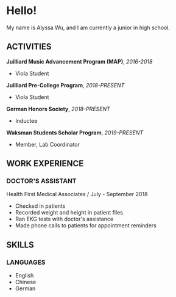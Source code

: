 # Hello!

My name is Alyssa Wu, and I am currently a junior in high school.


## ACTIVITIES
**Juilliard Music Advancement Program (MAP)**, _2016-2018_
*    Viola Student

**Juilliard Pre-College Program**, _2018-PRESENT_
*    Viola Student

**German Honors Society**, _2018-PRESENT_
*    Inductee

**Waksman Students Scholar Program**, _2019-PRESENT_
*    Member, Lab Coordinator


## WORK EXPERIENCE
### DOCTOR'S ASSISTANT
Health First Medical Associates / July - September 2018
*    Checked in patients
*    Recorded weight and height in patient files
*    Ran EKG tests with doctor's assistance
*    Made phone calls to patients for appointment reminders


## SKILLS
### LANGUAGES
*    English
*    Chinese
*    German

